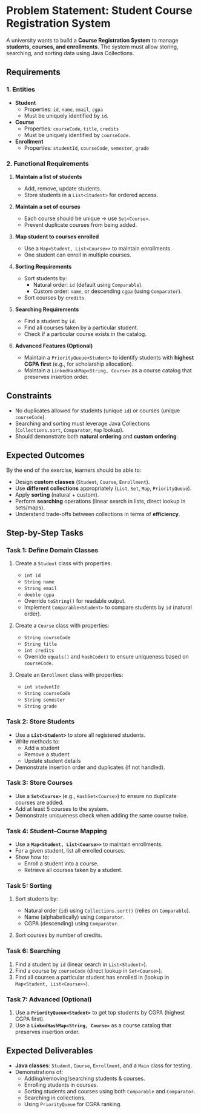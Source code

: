 # **Problem Statement: Student Course Registration System**

A university wants to build a **Course Registration System** to manage **students, courses, and enrollments**. The system must allow storing, searching, and sorting data using Java Collections.

## **Requirements**

### 1. **Entities**

* **Student**
  * Properties: `id`, `name`, `email`, `cgpa`
  * Must be uniquely identified by `id`.
* **Course**
  * Properties: `courseCode`, `title`, `credits`
  * Must be uniquely identified by `courseCode`.
* **Enrollment**
  * Properties: `studentId`, `courseCode`, `semester`, `grade`

### 2. **Functional Requirements**

1. **Maintain a list of students**
   * Add, remove, update students.
   * Store students in a `List<Student>` for ordered access.

2. **Maintain a set of courses**
   * Each course should be unique → use `Set<Course>`.
   * Prevent duplicate courses from being added.

3. **Map student to courses enrolled**
   * Use a `Map<Student, List<Course>>` to maintain enrollments.
   * One student can enroll in multiple courses.

4. **Sorting Requirements**
   * Sort students by:
     * Natural order: `id` (default using `Comparable`).
     * Custom order: `name`, or descending `cgpa` (using `Comparator`).
   * Sort courses by `credits`.

5. **Searching Requirements**
   * Find a student by `id`.
   * Find all courses taken by a particular student.
   * Check if a particular course exists in the catalog.

6. **Advanced Features (Optional)**
   * Maintain a `PriorityQueue<Student>` to identify students with **highest CGPA first** (e.g., for scholarship allocation).
   * Maintain a `LinkedHashMap<String, Course>` as a course catalog that preserves insertion order.

## **Constraints**
* No duplicates allowed for students (unique `id`) or courses (unique `courseCode`).
* Searching and sorting must leverage Java Collections (`Collections.sort`, `Comparator`, `Map` lookup).
* Should demonstrate both **natural ordering** and **custom ordering**.

## **Expected Outcomes**

By the end of the exercise, learners should be able to:

* Design **custom classes** (`Student`, `Course`, `Enrollment`).
* Use **different collections** appropriately (`List`, `Set`, `Map`, `PriorityQueue`).
* Apply **sorting** (natural + custom).
* Perform **searching** operations (linear search in lists, direct lookup in sets/maps).
* Understand trade-offs between collections in terms of **efficiency**.

## **Step-by-Step Tasks**

### **Task 1: Define Domain Classes**

1. Create a `Student` class with properties:
   * `int id`
   * `String name`
   * `String email`
   * `double cgpa`
   * Override `toString()` for readable output.
   * Implement `Comparable<Student>` to compare students by `id` (natural order).

2. Create a `Course` class with properties:
   * `String courseCode`
   * `String title`
   * `int credits`
   * Override `equals()` and `hashCode()` to ensure uniqueness based on `courseCode`.

3. Create an `Enrollment` class with properties:
   * `int studentId`
   * `String courseCode`
   * `String semester`
   * `String grade`

### **Task 2: Store Students**
* Use a **`List<Student>`** to store all registered students.
* Write methods to:
  * Add a student
  * Remove a student
  * Update student details
* Demonstrate insertion order and duplicates (if not handled).
  
### **Task 3: Store Courses**
* Use a **`Set<Course>`** (e.g., `HashSet<Course>`) to ensure no duplicate courses are added.
* Add at least 5 courses to the system.
* Demonstrate uniqueness check when adding the same course twice.

### **Task 4: Student–Course Mapping**

* Use a **`Map<Student, List<Course>>`** to maintain enrollments.
* For a given student, list all enrolled courses.
* Show how to:
  * Enroll a student into a course.
  * Retrieve all courses taken by a student.

### **Task 5: Sorting**

1. Sort students by:
   * Natural order (`id`) using `Collections.sort()` (relies on `Comparable`).
   * Name (alphabetically) using `Comparator`.
   * CGPA (descending) using `Comparator`.

2. Sort courses by number of credits.

### **Task 6: Searching**

1. Find a student by `id` (linear search in `List<Student>`).
2. Find a course by `courseCode` (direct lookup in `Set<Course>`).
3. Find all courses a particular student has enrolled in (lookup in `Map<Student, List<Course>>`).

### **Task 7: Advanced (Optional)**

1. Use a **`PriorityQueue<Student>`** to get top students by CGPA (highest CGPA first).
2. Use a **`LinkedHashMap<String, Course>`** as a course catalog that preserves insertion order.

## **Expected Deliverables**

* **Java classes**: `Student`, `Course`, `Enrollment`, and a `Main` class for testing.
* Demonstrations of:
  * Adding/removing/searching students & courses.
  * Enrolling students in courses.
  * Sorting students and courses using both `Comparable` and `Comparator`.
  * Searching in collections.
  * Using `PriorityQueue` for CGPA ranking.
